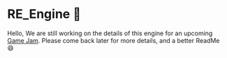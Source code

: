 # RE_Engine :rocket:

Hello,
We are still working on the details of this engine for an upcoming [Game Jam](https://gamedevjs.com/jam/2023/).
Please come back later for more details, and a better ReadMe :smile:
